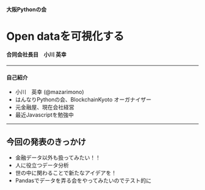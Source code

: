 
#### 大阪Pythonの会
# Open dataを可視化する   
#### 合同会社長目　小川 英幸

---    

#### 自己紹介   
- 小川　英幸 (@mazarimono)     
- はんなりPythonの会、BlockchainKyoto オーガナイザー    
- 元金融屋、現在会社経営    
- 最近Javascriptを勉強中    

---

## 今回の発表のきっかけ    
- 金融データ以外も扱ってみたい！！
- 人に役立つデータ分析    
- 世の中に関わることで新たなアイデアを！     
- Pandasでデータを弄る会をやってみたいのでテスト的に     
